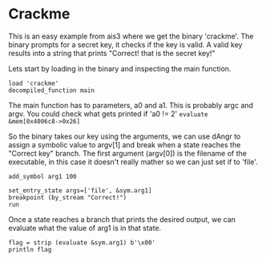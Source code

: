 # Crackme

This is an easy example from ais3 where we get the binary 'crackme'. 
The binary prompts for a secret key, it checks if the key is valid. A valid key results into a string that prints "Correct! that is the secret key!"


Lets start by loading in the binary and inspecting the main function.

```
load 'crackme'
decompiled_function main
```

The main function has to parameters, a0 and a1. This is probably argc and argv.
You could check what gets printed if 'a0 != 2'
`evaluate &mem[0x4006c8->0x26]`

So the binary takes our key using the arguments, we can use dAngr to assign a symbolic value to argv[1] and break when a state reaches the "Correct key" branch.
The first argument (argv[0]) is the filename of the executable, in this case it doesn't really mather so we can just set if to 'file'.
```
add_symbol arg1 100

set_entry_state args=['file', &sym.arg1]
breakpoint (by_stream "Correct!")
run
```

Once a state reaches a branch that prints the desired output, we can evaluate what the value of arg1 is in that state. 

```
flag = strip (evaluate &sym.arg1) b'\x00'
println flag
```